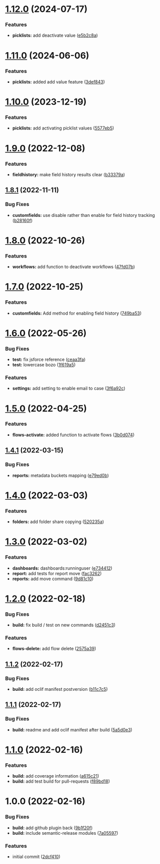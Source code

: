 # [1.12.0](https://github.com/leboff/sfdx-leboff/compare/v1.11.0...v1.12.0) (2024-07-17)


### Features

* **picklists:** add deactivate value ([e5b2c8a](https://github.com/leboff/sfdx-leboff/commit/e5b2c8ad208edb890ddfe5deaf9a2da55699529e))

# [1.11.0](https://github.com/leboff/sfdx-leboff/compare/v1.10.0...v1.11.0) (2024-06-06)


### Features

* **picklists:** added add value feature ([3def843](https://github.com/leboff/sfdx-leboff/commit/3def843d7a88ecd9c11b1a31eee836acd338566d))

# [1.10.0](https://github.com/leboff/sfdx-leboff/compare/v1.9.0...v1.10.0) (2023-12-19)


### Features

* **picklists:** add activating picklist values ([5577eb5](https://github.com/leboff/sfdx-leboff/commit/5577eb5dccdbb45d8b95d810f648aeb67fd0460c))

# [1.9.0](https://github.com/leboff/sfdx-leboff/compare/v1.8.1...v1.9.0) (2022-12-08)


### Features

* **fieldhistory:** make field history results clear ([b33379a](https://github.com/leboff/sfdx-leboff/commit/b33379af412e1604ca52b3c2aa2b026a330aaf26))

## [1.8.1](https://github.com/leboff/sfdx-leboff/compare/v1.8.0...v1.8.1) (2022-11-11)


### Bug Fixes

* **customfields:** use disable rather than enable for field history tracking ([b28160f](https://github.com/leboff/sfdx-leboff/commit/b28160f342dc7d19c253691389db3f874dd193f4))

# [1.8.0](https://github.com/leboff/sfdx-leboff/compare/v1.7.0...v1.8.0) (2022-10-26)


### Features

* **workflows:** add function to deactivate workflows ([47fd07b](https://github.com/leboff/sfdx-leboff/commit/47fd07bec52244c3f54146776dc7601056da79a8))

# [1.7.0](https://github.com/leboff/sfdx-leboff/compare/v1.6.0...v1.7.0) (2022-10-25)


### Features

* **customfields:** Add method for enabling field history ([749ba53](https://github.com/leboff/sfdx-leboff/commit/749ba532986ddd9fc57ad70dfb659acce42f99e4))

# [1.6.0](https://github.com/leboff/sfdx-leboff/compare/v1.5.0...v1.6.0) (2022-05-26)


### Bug Fixes

* **test:** fix jsforce reference ([ceaa3fa](https://github.com/leboff/sfdx-leboff/commit/ceaa3fa81469f9eb9b67baaebddda1912fe371e3))
* **test:** lowercase bozo ([1f619a5](https://github.com/leboff/sfdx-leboff/commit/1f619a5eb6cba76e624b2d0f69af01a1184aa62c))


### Features

* **settings:** add setting to enable email to case ([3f6a92c](https://github.com/leboff/sfdx-leboff/commit/3f6a92ccdfc5f38bafda65807c387b4f81b2d84f))

# [1.5.0](https://github.com/leboff/sfdx-leboff/compare/v1.4.1...v1.5.0) (2022-04-25)


### Features

* **flows-activate:** added function to activate flows ([3b0d074](https://github.com/leboff/sfdx-leboff/commit/3b0d074c7a86ce9737aa299cf6bbebe6a11bac3c))

## [1.4.1](https://github.com/leboff/sfdx-leboff/compare/v1.4.0...v1.4.1) (2022-03-15)


### Bug Fixes

* **reports:** metadata buckets mapping ([e79ed0b](https://github.com/leboff/sfdx-leboff/commit/e79ed0b169e1fa4932417de84d3e712520ac3347))

# [1.4.0](https://github.com/leboff/sfdx-leboff/compare/v1.3.0...v1.4.0) (2022-03-03)


### Features

* **folders:** add folder share copying ([520235a](https://github.com/leboff/sfdx-leboff/commit/520235a81e709c29adb2c8ee926330000fc74a81))

# [1.3.0](https://github.com/leboff/sfdx-leboff/compare/v1.2.0...v1.3.0) (2022-03-02)


### Features

* **dashboards:** dashboards:runninguser ([e734412](https://github.com/leboff/sfdx-leboff/commit/e73441223077ccc45a3240341c49891b3616d00b))
* **report:** add tests for report move ([fac3262](https://github.com/leboff/sfdx-leboff/commit/fac326223066b0810edb2350473232e370f28cce))
* **reports:** add move command ([9d81c10](https://github.com/leboff/sfdx-leboff/commit/9d81c103433492847968cec48cf9424d32dfab19))

# [1.2.0](https://github.com/leboff/sfdx-leboff/compare/v1.1.2...v1.2.0) (2022-02-18)


### Bug Fixes

* **build:** fix build / test on new commands ([d2451c3](https://github.com/leboff/sfdx-leboff/commit/d2451c3aa270a5d46870cee8fc53f06bf7d97e3b))


### Features

* **flows-delete:** add flow delete ([2575a39](https://github.com/leboff/sfdx-leboff/commit/2575a3960ec77c04b4d142a8c2f36a035abf7d00))

## [1.1.2](https://github.com/leboff/sfdx-leboff/compare/v1.1.1...v1.1.2) (2022-02-17)


### Bug Fixes

* **build:** add oclif manifest postversion ([b11c7c5](https://github.com/leboff/sfdx-leboff/commit/b11c7c5e332c0b0e78ee1ee7ff584a6f677285d8))

## [1.1.1](https://github.com/leboff/sfdx-leboff/compare/v1.1.0...v1.1.1) (2022-02-17)


### Bug Fixes

* **build:** readme and add oclif manifest after build ([5a5d0e3](https://github.com/leboff/sfdx-leboff/commit/5a5d0e31fadf91fe5be63fd4bcc00351201cc6db))

# [1.1.0](https://github.com/leboff/sfdx-leboff/compare/v1.0.0...v1.1.0) (2022-02-16)


### Features

* **build:** add coverage information ([a615c21](https://github.com/leboff/sfdx-leboff/commit/a615c2186f0ecfffc7ef782365243c326dfc8cc4))
* **build:** add test build for pull-requests ([f89bd18](https://github.com/leboff/sfdx-leboff/commit/f89bd188cedf10108020ffe74c0a035e55a5844a))

# 1.0.0 (2022-02-16)


### Bug Fixes

* **build:** add github plugin back ([9b1f20f](https://github.com/leboff/sfdx-leboff/commit/9b1f20f27e77cadc99b5aca1292800342bdf24db))
* **build:** include semantic-release modules ([7a05597](https://github.com/leboff/sfdx-leboff/commit/7a05597e4b2de24ee659d38142ec3d18e29ddcd6))


### Features

* initial commit ([2dcf410](https://github.com/leboff/sfdx-leboff/commit/2dcf410a790024ae86b7fc14a3afc06fc6515e91))
